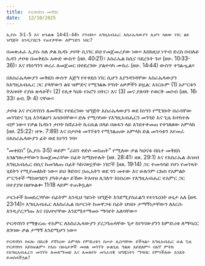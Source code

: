 ```yaml
---
title:  ዮርዳኖስን መሻገር
date:   12/10/2025
---
```


`ኢያሱ 3፡1-5 እና ዘኁልቁ 14፡41-44ን ያንብቡ። እግዚአብሔር እስራኤላውያን ሊሆን ላለው ነገር ልዩ ዝግጅት እንዲያደርጉ የጠየቃቸው ለምንድን ነበር?`

በመጽሐፈ ኢያሱ ስለ ቃል ኪዳኑ ታቦት ሲነገር ይህ የመጀመሪያው ነው። እስከዚህ ነጥብ ድረስ በብሉይ ኪዳን ታቦቱ በመቅደሱ አውድ ውስጥ (ዘፀ. 40፡21)፣ እስራኤል ከሲና ባደረጉት ጉዞ (ዘሁ. 10፡33-36)፣ እና የከነዓንን ወረራ ለመጀመር በተደረገው ያልተሳካ ሙከራ (ዘሁ. 14፡44) ውስጥ ተገልጧል።

በእስራኤላውያን መቅደስ ውስጥ እጅግ የተቀደሰ ነገር ሲሆን እያንዳንዳቸው እስራኤላውያን ከእግዚአብሔር ጋር ያላቸውን ልዩ ዝምድና የሚገልጹ ሦስት ዕቃዎችን ይዟል: እነርሱም (1) አሥርቱን ትእዛዛት የያዙ ጽላቶች፣ (2) የሊቀ ካህኑ የአሮን በትር፣ እና (3) መና ያለባት የወርቅ መሶብ (ዘጸ. 16፡33፤ ዕብ. 9፡ 4) ናቸው።

ታቦቱ እና ዮርዳኖስን ለመሻገር የተደረገው ዝግጅት እስራኤላውያን ወደ ከነዓን የሚገቡት በራሳቸው መንገድና ጊዜ እንዳልሆነ አሳሰባቸው። ድሉ የሚሳካው የእግዚአብሔርን መንገድ እና ጊዜ ከተከተሉ ብቻ ነው። የቃል ኪዳኑን ታቦት ከሸፈኑት ኪሩቤል በላይ በዙፋን ላይ እንደተቀመጠ የተገለፀው አምላክ (ዘፀ. 25:22፣ ዘኍ. 7:89) እና በታቦቱ መገኘቱን የሚገልጠው አምላክ ድል መንሳቱን እየመራ በእስራኤላውያን ፊት ወደ ከነዓን ገባ።

“መቀደስ” (ኢያሱ 3፡5) ወይም “ራስን ቀድሶ መስጠት” የሚለው ቃል ካህናቱ በቤተ መቅደስ አገልግሎታቸውን ከመጀመራቸው በፊት ከሚከተሉት (ዘፀ. 28:41፣ ዘጸ. 29:1) እና የእስራኤል ሕዝብ እግዚአብሔር በሲና ከመገለጡ በፊት ካከናወኗቸው ነገሮች (ዘጸ. 19፡14) ጋር ተመሳሳይ የሆነ የመንጻት ሂደትን የሚያመለክት ነው። ይህ ቅድስና ኃጢአትን ወደ ጎን መተው እና ሁሉንም ርኩስ የአምልኮ ሥርዓቶች ማስወገድን ያካትታል። ይኸው ትእዛዝ ሊገለጥ ከነበረው የእግዚአብሔር ተአምር ጋር በተያያዘ በዘኍልቍ 11፡18 ላይም ተጠቅሷል።

ጦርነቶች ከመደረጋቸው በፊትም እንዲህ ዓይነት ዝግጅት እንደሚያስፈልግ የተነገረበት ሁኔታ አለ (ዘዳ. 23፡14)። እግዚአብሔር ለእስራኤል በጦርነት ከመዋጋቱ በፊት ህዝቡ ታማኝነታቸውን ለእርሱ እንዲያረጋግጡ እና በአዛዣቸው እንደሚተማመኑ ማሳየት አለባቸው።

ዮርዳኖስን የማቋረጡ ተአምር ለእስራኤላውያን ያረጋገጠላቸው ጌታ ከነዓናውያንን ከምድሪቱ ለማባረር ለገባው ቃል ታማኝ እንደሚሆን ነው።

`ዮርዳኖስን ከፍሎ በደረቅ ያሻገረው አምላክ የምድሪቱን ስጦታ ሊሰጣቸው ይችላል። እግዚአብሔር ሁል ጊዜ ዮርዳኖስን አይከፍልም። የእሱ በሁኔታዎች መሀል መገኘት ሁልጊዜ ግልጽ አይደለም። በእኛ ምትክ የእግዚአብሔርን መገኘት ለመለማመድ እና ለመለየት መንፈሳዊ ዝግጁነትን ማዳበር የምንችለው እንዴት ይመስላችኋል?`